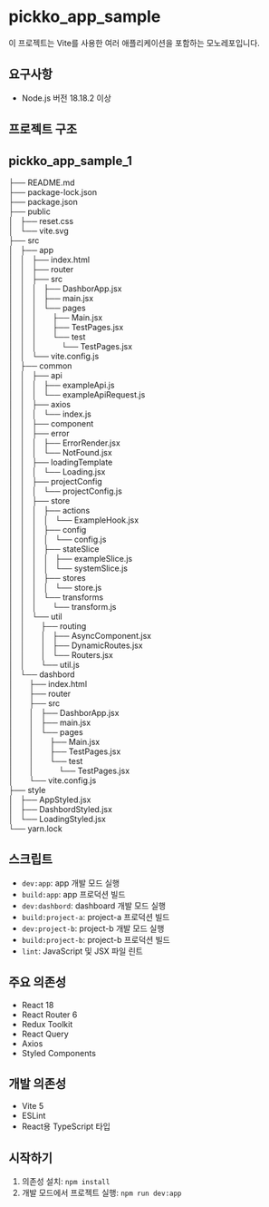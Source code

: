 # pickko_app_sample

이 프로젝트는 Vite를 사용한 여러 애플리케이션을 포함하는 모노레포입니다.

## 요구사항

- Node.js 버전 18.18.2 이상

## 프로젝트 구조

## pickko_app_sample_1


├── README.md<br />
├── package-lock.json<br />
├── package.json<br />
├── public<br />
│ &nbsp; ├── reset.css<br />
│ &nbsp; └── vite.svg<br />
├── src<br />
│ &nbsp; ├── app<br />
│ &nbsp; │ &nbsp; ├── index.html<br />
│ &nbsp; │ &nbsp; ├── router<br />
│ &nbsp; │ &nbsp; ├── src<br />
│ &nbsp; │ &nbsp; │ &nbsp; ├── DashborApp.jsx<br />
│ &nbsp; │ &nbsp; │ &nbsp; ├── main.jsx<br />
│ &nbsp; │ &nbsp; │ &nbsp; └── pages<br />
│ &nbsp; │ &nbsp; │ &nbsp; &nbsp; &nbsp; ├── Main.jsx<br />
│ &nbsp; │ &nbsp; │ &nbsp; &nbsp; &nbsp; ├── TestPages.jsx<br />
│ &nbsp; │ &nbsp; │ &nbsp; &nbsp; &nbsp; └── test<br />
│ &nbsp; │ &nbsp; │ &nbsp; &nbsp; &nbsp; &nbsp; &nbsp; └── TestPages.jsx<br />
│ &nbsp; │ &nbsp; └── vite.config.js<br />
│ &nbsp; ├── common<br />
│ &nbsp; │ &nbsp; ├── api<br />
│ &nbsp; │ &nbsp; │ &nbsp; ├── exampleApi.js<br />
│ &nbsp; │ &nbsp; │ &nbsp; └── exampleApiRequest.js<br />
│ &nbsp; │ &nbsp; ├── axios<br />
│ &nbsp; │ &nbsp; │ &nbsp; └── index.js<br />
│ &nbsp; │ &nbsp; ├── component<br />
│ &nbsp; │ &nbsp; ├── error<br />
│ &nbsp; │ &nbsp; │ &nbsp; ├── ErrorRender.jsx<br />
│ &nbsp; │ &nbsp; │ &nbsp; └── NotFound.jsx<br />
│ &nbsp; │ &nbsp; ├── loadingTemplate<br />
│ &nbsp; │ &nbsp; │ &nbsp; └── Loading.jsx<br />
│ &nbsp; │ &nbsp; ├── projectConfig<br />
│ &nbsp; │ &nbsp; │ &nbsp; └── projectConfig.js<br />
│ &nbsp; │ &nbsp; ├── store<br />
│ &nbsp; │ &nbsp; │ &nbsp; ├── actions<br />
│ &nbsp; │ &nbsp; │ &nbsp; │ &nbsp; └── ExampleHook.jsx<br />
│ &nbsp; │ &nbsp; │ &nbsp; ├── config<br />
│ &nbsp; │ &nbsp; │ &nbsp; │ &nbsp; └── config.js<br />
│ &nbsp; │ &nbsp; │ &nbsp; ├── stateSlice<br />
│ &nbsp; │ &nbsp; │ &nbsp; │ &nbsp; ├── exampleSlice.js<br />
│ &nbsp; │ &nbsp; │ &nbsp; │ &nbsp; └── systemSlice.js<br />
│ &nbsp; │ &nbsp; │ &nbsp; ├── stores<br />
│ &nbsp; │ &nbsp; │ &nbsp; │ &nbsp; └── store.js<br />
│ &nbsp; │ &nbsp; │ &nbsp; └── transforms<br />
│ &nbsp; │ &nbsp; │ &nbsp; &nbsp; &nbsp; └── transform.js<br />
│ &nbsp; │ &nbsp; └── util<br />
│ &nbsp; │ &nbsp; &nbsp; &nbsp; ├── routing<br />
│ &nbsp; │ &nbsp; &nbsp; &nbsp; │ &nbsp; ├── AsyncComponent.jsx<br />
│ &nbsp; │ &nbsp; &nbsp; &nbsp; │ &nbsp; ├── DynamicRoutes.jsx<br />
│ &nbsp; │ &nbsp; &nbsp; &nbsp; │ &nbsp; └── Routers.jsx<br />
│ &nbsp; │ &nbsp; &nbsp; &nbsp; └── util.js<br />
│ &nbsp; └── dashbord<br />
│ &nbsp; &nbsp; &nbsp; ├── index.html<br />
│ &nbsp; &nbsp; &nbsp; ├── router<br />
│ &nbsp; &nbsp; &nbsp; ├── src<br />
│ &nbsp; &nbsp; &nbsp; │ &nbsp; ├── DashborApp.jsx<br />
│ &nbsp; &nbsp; &nbsp; │ &nbsp; ├── main.jsx<br />
│ &nbsp; &nbsp; &nbsp; │ &nbsp; └── pages<br />
│ &nbsp; &nbsp; &nbsp; │ &nbsp; &nbsp; &nbsp; ├── Main.jsx<br />
│ &nbsp; &nbsp; &nbsp; │ &nbsp; &nbsp; &nbsp; ├── TestPages.jsx<br />
│ &nbsp; &nbsp; &nbsp; │ &nbsp; &nbsp; &nbsp; └── test<br />
│ &nbsp; &nbsp; &nbsp; │ &nbsp; &nbsp; &nbsp; &nbsp; &nbsp; └── TestPages.jsx<br />
│ &nbsp; &nbsp; &nbsp; └── vite.config.js<br />
├── style<br />
│ &nbsp; ├── AppStyled.jsx<br />
│ &nbsp; ├── DashbordStyled.jsx<br />
│ &nbsp; └── LoadingStyled.jsx<br />
└── yarn.lock</p>

## 스크립트

- `dev:app`: app 개발 모드 실행
- `build:app`: app 프로덕션 빌드
- `dev:dashbord`: dashboard 개발 모드 실행
- `build:project-a`: project-a 프로덕션 빌드
- `dev:project-b`: project-b 개발 모드 실행
- `build:project-b`: project-b 프로덕션 빌드
- `lint`: JavaScript 및 JSX 파일 린트

## 주요 의존성

- React 18
- React Router 6
- Redux Toolkit
- React Query
- Axios
- Styled Components

## 개발 의존성

- Vite 5
- ESLint
- React용 TypeScript 타입


## 시작하기

1. 의존성 설치: `npm install`
2. 개발 모드에서 프로젝트 실행: `npm run dev:app`






